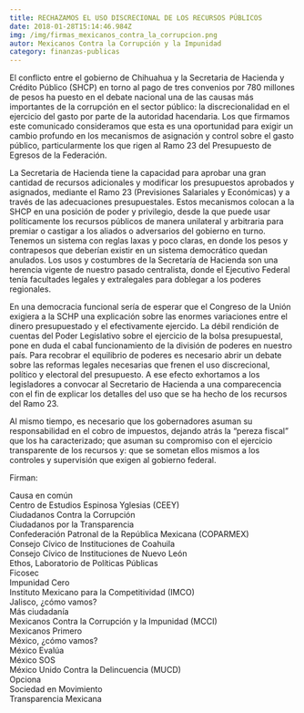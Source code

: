 ```yaml
---
title: RECHAZAMOS EL USO DISCRECIONAL DE LOS RECURSOS PÚBLICOS
date: 2018-01-28T15:14:46.984Z
img: /img/firmas_mexicanos_contra_la_corrupcion.png
autor: Mexicanos Contra la Corrupción y la Impunidad
category: finanzas-publicas
---
```

<!--StartFragment-->

El conflicto entre el gobierno de Chihuahua y la Secretaria de Hacienda y Crédito Público (SHCP) en torno al pago de tres convenios por 780 millones de pesos ha puesto en el debate nacional una de las causas más importantes de la corrupción en el sector público: la discrecionalidad en el ejercicio del gasto por parte de la autoridad hacendaria. Los que firmamos este comunicado consideramos que esta es una oportunidad para exigir un cambio profundo en los mecanismos de asignación y control sobre el gasto público, particularmente los que rigen al Ramo 23 del Presupuesto de Egresos de la Federación.

La Secretaria de Hacienda tiene la capacidad para aprobar una gran cantidad de recursos adicionales y modificar los presupuestos aprobados y asignados, mediante el Ramo 23 (Previsiones Salariales y Económicas) y a través de las adecuaciones presupuestales. Estos mecanismos colocan a la SHCP en una posición de poder y privilegio, desde la que puede usar políticamente los recursos públicos de manera unilateral y arbitraria para premiar o castigar a los aliados o adversarios del gobierno en turno. Tenemos un sistema con reglas laxas y poco claras, en donde los pesos y contrapesos que deberían existir en un sistema democrático quedan anulados. Los usos y costumbres de la Secretaría de Hacienda son una herencia vigente de nuestro pasado centralista, donde el Ejecutivo Federal tenía facultades legales y extralegales para doblegar a los poderes regionales.

En una democracia funcional sería de esperar que el Congreso de la Unión exigiera a la SCHP una explicación sobre las enormes variaciones entre el dinero presupuestado y el efectivamente ejercido. La débil rendición de cuentas del Poder Legislativo sobre el ejercicio de la bolsa presupuestal, pone en duda el cabal funcionamiento de la división de poderes en nuestro país. Para recobrar el equilibrio de poderes es necesario abrir un debate sobre las reformas legales necesarias que frenen el uso discrecional, político y electoral del presupuesto. A ese efecto exhortamos a los legisladores a convocar al Secretario de Hacienda a una comparecencia con el fin de explicar los detalles del uso que se ha hecho de los recursos del Ramo 23.

Al mismo tiempo, es necesario que los gobernadores asuman su responsabilidad en el cobro de impuestos, dejando atrás la “pereza fiscal” que los ha caracterizado; que asuman su compromiso con el ejercicio transparente de los recursos y: que se sometan ellos mismos a los controles y supervisión que exigen al gobierno federal.

Firman:

Causa en común\
Centro de Estudios Espinosa Yglesias (CEEY)\
Ciudadanos Contra la Corrupción\
Ciudadanos por la Transparencia\
Confederación Patronal de la República Mexicana (COPARMEX)\
Consejo Cívico de Instituciones de Coahuila\
Consejo Cívico de Instituciones de Nuevo León\
Ethos, Laboratorio de Políticas Públicas\
Ficosec\
Impunidad Cero\
Instituto Mexicano para la Competitividad (IMCO)\
Jalisco, ¿cómo vamos?\
Más ciudadanía\
Mexicanos Contra la Corrupción y la Impunidad (MCCI)\
Mexicanos Primero\
México, ¿cómo vamos?\
México Evalúa\
México SOS\
México Unido Contra la Delincuencia (MUCD)\
Opciona\
Sociedad en Movimiento\
Transparencia Mexicana

<!--EndFragment-->